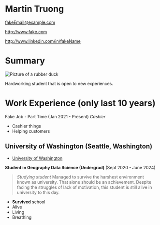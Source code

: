 # Martin Truong

fakeEmail@example.com

http://www.fake.com

http://www.linkedin.com/in/fakeName

# Summary

![Picture of a rubber duck](https://www.shutterstock.com/image-vector/cute-cartoon-rubber-duck-vector-600nw-2276837591.jpg)


Hardworking student that is open to new experiences.

# Work Experience (only last 10 years)

Fake Job - Part Time (Jan 2021 - Present)
*Cashier*
- Cashier things
- Helping customers


## University of Washington (Seattle, Washington)

* [University of Washington][]

**Student in Geography Data Science (Undergrad)** (Sept 2020 - June 2024)

> *Studying student*
> Managed to survive the harshest environment known as university. That alone should be an achievement.
> Despite facing the struggles of lack of motivation, this student is still alive in university to this day.

- **Survived** school
- Alive
- Living
- Breathing


[University of Washington]: https://www.washington.edu/